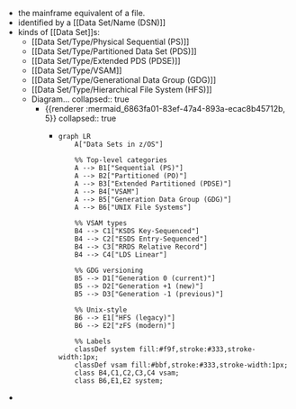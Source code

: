 - the mainframe equivalent of a file.
- identified by a [[Data Set/Name (DSN)]]
- kinds of [[Data Set]]s:
	- [[Data Set/Type/Physical Sequential (PS)]]
	- [[Data Set/Type/Partitioned Data Set (PDS)]]
	- [[Data Set/Type/Extended PDS (PDSE)]]
	- [[Data Set/Type/VSAM]]
	- [[Data Set/Type/Generational Data Group (GDG)]]
	- [[Data Set/Type/Hierarchical File System (HFS)]]
	- Diagram...
	  collapsed:: true
		- {{renderer :mermaid_6863fa01-83ef-47a4-893a-ecac8b45712b, 5}}
		  collapsed:: true
			- ```mermaid
			  graph LR
			      A["Data Sets in z/OS"]
			  
			      %% Top-level categories
			      A --> B1["Sequential (PS)"]
			      A --> B2["Partitioned (PO)"]
			      A --> B3["Extended Partitioned (PDSE)"]
			      A --> B4["VSAM"]
			      A --> B5["Generation Data Group (GDG)"]
			      A --> B6["UNIX File Systems"]
			  
			      %% VSAM types
			      B4 --> C1["KSDS Key-Sequenced"]
			      B4 --> C2["ESDS Entry-Sequenced"]
			      B4 --> C3["RRDS Relative Record"]
			      B4 --> C4["LDS Linear"]
			  
			      %% GDG versioning
			      B5 --> D1["Generation 0 (current)"]
			      B5 --> D2["Generation +1 (new)"]
			      B5 --> D3["Generation -1 (previous)"]
			  
			      %% Unix-style
			      B6 --> E1["HFS (legacy)"]
			      B6 --> E2["zFS (modern)"]
			  
			      %% Labels
			      classDef system fill:#f9f,stroke:#333,stroke-width:1px;
			      classDef vsam fill:#bbf,stroke:#333,stroke-width:1px;
			      class B4,C1,C2,C3,C4 vsam;
			      class B6,E1,E2 system;
			  ```
-